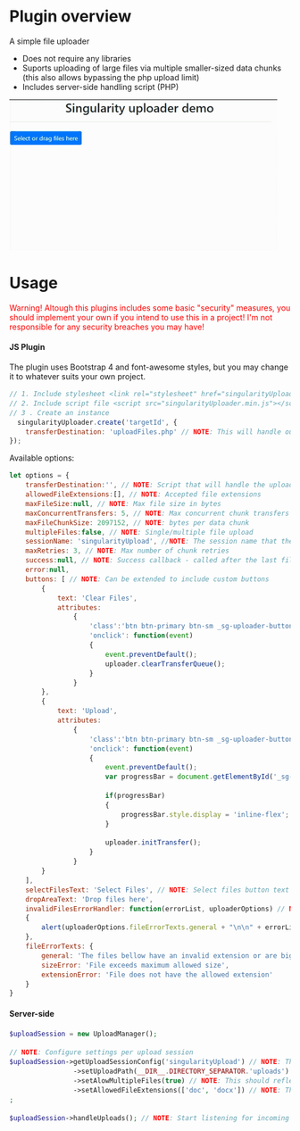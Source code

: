 # Plugin overview
A simple file uploader

* Does not require any libraries
* Suports uploading of large files via multiple smaller-sized data chunks (this also allows bypassing the php upload limit)
* Includes server-side handling script (PHP)

![](img/demo-animation.gif)

# Usage
<div style="color:red;">Warning! Altough this plugins includes some basic "security" measures, you should implement your own if you intend to use this in a project! I'm not responsible for any security breaches you may have!</div>

<h4>JS Plugin</h4>

The plugin uses Bootstrap 4 and font-awesome styles, but you may change it to whatever suits your own project.

```javascript
// 1. Include stylesheet <link rel="stylesheet" href="singularityUploader.min.css">
// 2. Include script file <script src="singularityUploader.min.js"></script>
// 3 . Create an instance 
  singularityUploader.create('targetId', {
    transferDestination: 'uploadFiles.php' // NOTE: This will handle our uploads
});
```

Available options:

```javascript
let options = {
    transferDestination:'', // NOTE: Script that will handle the uploads
    allowedFileExtensions:[], // NOTE: Accepted file extensions
    maxFileSize:null, // NOTE: Max file size in bytes
    maxConcurrentTransfers: 5, // NOTE: Max concurrent chunk transfers per file
    maxFileChunkSize: 2097152, // NOTE: bytes per data chunk
    multipleFiles:false, // NOTE: Single/multiple file upload
    sessionName: 'singularityUpload', //NOTE: The session name that the php script will use to store uploaded files
    maxRetries: 3, // NOTE: Max number of chunk retries
    success:null, // NOTE: Success callback - called after the last file has been uploaded and success confirmation from handling script is received
    error:null,
    buttons: [ // NOTE: Can be extended to include custom buttons
        {
            text: 'Clear Files',
            attributes:
                {
                    'class':'btn btn-primary btn-sm _sg-uploader-button _sg-uploader-actionButton',
                    'onclick': function(event)
                    {
                        event.preventDefault();
                        uploader.clearTransferQueue();
                    }
                }
        },
        {
            text: 'Upload',
            attributes:
                {
                    'class':'btn btn-primary btn-sm _sg-uploader-button _sg-uploader-actionButton',
                    'onclick': function(event)
                    {
                        event.preventDefault();
                        var progressBar = document.getElementById('_sg-uploader-fileProgressContainer' + instanceId);

                        if(progressBar)
                        {
                            progressBar.style.display = 'inline-flex';
                        }

                        uploader.initTransfer();
                    }
                }
        }
    ],
    selectFilesText: 'Select Files', // NOTE: Select files button text
    dropAreaText: 'Drop files here',
    invalidFilesErrorHandler: function(errorList, uploaderOptions) // NOTE: Called after the input files are evaluated
    {
        alert(uploaderOptions.fileErrorTexts.general + "\n\n" + errorList.join("\n"));
    },
    fileErrorTexts: {
        general: 'The files bellow have an invalid extension or are bigger than the maximum allowed',
        sizeError: 'File exceeds maximum allowed size',
        extensionError: 'File does not have the allowed extension'
    }
}
```

<h4>Server-side</h4>

```php
$uploadSession = new UploadManager();

// NOTE: Configure settings per upload session
$uploadSession->getUploadSessionConfig('singularityUpload') // NOTE: The session name should reflect the 'sessionName' js option or files will not be stored correctly
                ->setUploadPath(__DIR__.DIRECTORY_SEPARATOR.'uploads')
                ->setAlowMultipleFiles(true) // NOTE: This should reflect what was set in the js options so that files are not lost
                ->setAllowedFileExtensions(['doc', 'docx']) // NOTE: This should reflect what was set in the js options so that files are not lost
;

$uploadSession->handleUploads(); // NOTE: Start listening for incoming files
```
